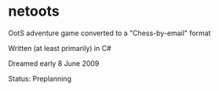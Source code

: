 # netoots
OotS adventure game converted to a "Chess-by-email" format

Written (at least primarily) in C#

Dreamed early 8 June 2009

Status: Preplanning

